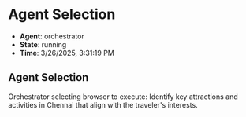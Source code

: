 # Agent Selection

- **Agent**: orchestrator
- **State**: running
- **Time**: 3/26/2025, 3:31:19 PM

## Agent Selection

Orchestrator selecting browser to execute: Identify key attractions and activities in Chennai that align with the traveler's interests.


